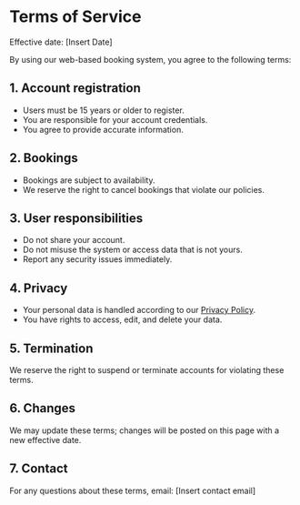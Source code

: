 # Terms of Service

Effective date: [Insert Date]

By using our web-based booking system, you agree to the following terms:

## 1. Account registration
- Users must be 15 years or older to register.
- You are responsible for your account credentials.
- You agree to provide accurate information.

## 2. Bookings
- Bookings are subject to availability.
- We reserve the right to cancel bookings that violate our policies.

## 3. User responsibilities
- Do not share your account.
- Do not misuse the system or access data that is not yours.
- Report any security issues immediately.

## 4. Privacy
- Your personal data is handled according to our [Privacy Policy](/privacypolicy).
- You have rights to access, edit, and delete your data.

## 5. Termination
We reserve the right to suspend or terminate accounts for violating these terms.

## 6. Changes
We may update these terms; changes will be posted on this page with a new effective date.

## 7. Contact
For any questions about these terms, email: [Insert contact email]
